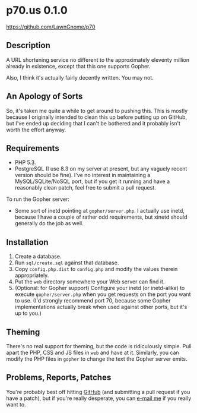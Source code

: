 # p70.us 0.1.0
<https://github.com/LawnGnome/p70>

## Description

A URL shortening service no different to the approximately eleventy million
already in existence, except that this one supports Gopher.

Also, I think it's actually fairly decently written. You may not.

## An Apology of Sorts

So, it's taken me quite a while to get around to pushing this. This is mostly
because I originally intended to clean this up before putting up on GitHub, but
I've ended up deciding that I can't be bothered and it probably isn't worth the
effort anyway.

## Requirements

* PHP 5.3.
* PostgreSQL (I use 8.3 on my server at present, but any vaguely recent version
  should be fine). I've no interest in maintaining a MySQL/SQLite/NoSQL port,
  but if you get it running and have a reasonably clean patch, feel free to
  submit a pull request.

To run the Gopher server:

* Some sort of inetd pointing at `gopher/server.php`. I actually use inetd,
  because I have a couple of rather odd requirements, but
  xinetd should generally do the job as well.

## Installation

1. Create a database.
2. Run `sql/create.sql` against that database.
3. Copy `config.php.dist` to `config.php` and modify the values therein
   appropriately.
4. Put the `web` directory somewhere your Web server can find it.
5. (Optional: for Gopher support) Configure your inetd (or inetd-alike) to
   execute `gopher/server.php` when you get requests on the port you want to
   use. (I'd strongly recommend port 70, because some Gopher implementations
   actually break when used against other ports, but it's up to you.)

## Theming

There's no real support for theming, but the code is ridiculously simple. Pull
apart the PHP, CSS and JS files in `web` and have at it. Similarly, you can
modify the PHP files in `gopher` to change the text the Gopher server emits.

## Problems, Reports, Patches

You're probably best off hitting [GitHub](https://github.com/LawnGnome/p70)
(and submitting a pull request if you have a patch), but if you're really
desperate, you can [e-mail me](mailto:aharvey@php.net) if you really want to.
